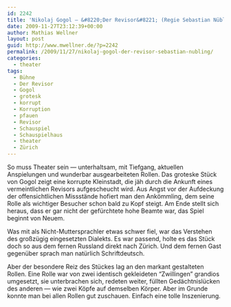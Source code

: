 ```yaml
---
id: 2242
title: 'Nikolaj Gogol – &#8220;Der Revisor&#8221; (Regie Sebastian Nübling)'
date: 2009-11-27T23:12:39+00:00
author: Mathias Wellner
layout: post
guid: http://www.mwellner.de/?p=2242
permalink: /2009/11/27/nikolaj-gogol-der-revisor-sebastian-nubling/
categories:
  - theater
tags:
  - Bühne
  - Der Revisor
  - Gogol
  - grotesk
  - korrupt
  - Korruption
  - pfauen
  - Revisor
  - Schauspiel
  - Schauspielhaus
  - theater
  - Zürich
---
```

So muss Theater sein &#8212; unterhaltsam, mit Tiefgang, aktuellen Anspielungen und wunderbar ausgearbeiteten Rollen. Das groteske Stück von Gogol zeigt eine korrupte Kleinstadt, die jäh durch die Ankunft eines vermeintlichen Revisors aufgescheucht wird. Aus Angst vor der Aufdeckung der offensichtlichen Missstände hofiert man den Ankömmling, dem seine Rolle als wichtiger Besucher schon bald zu Kopf steigt. Am Ende stellt sich heraus, dass er gar nicht der gefürchtete hohe Beamte war, das Spiel beginnt von Neuem. 

Was mit als Nicht-Muttersprachler etwas schwer fiel, war das Verstehen des großzügig eingesetzten Dialekts. Es war passend, holte es das Stück doch so aus dem fernen Russland direkt nach Zürich. Und dem fernen Gast gegenüber sprach man natürlich Schriftdeutsch. 

Aber der besondere Reiz des Stückes lag an den markant gestalteten Rollen. Eine Rolle war von zwei identisch gekleideten &#8220;Zwillingen&#8221; grandios umgesetzt, sie unterbrachen sich, redeten weiter, füllten Gedächtnislücken des anderen &#8212; wie zwei Köpfe auf demselben Körper. Aber im Grunde konnte man bei allen Rollen gut zuschauen. Einfach eine tolle Inszenierung.